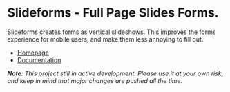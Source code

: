 # Slideforms - Full Page Slides Forms.

Slideforms creates forms as vertical slideshows. This improves the forms experience
for mobile users, and make them less annoying to fill out.

* [Homepage](https://asmerkin.github.io/slideform)
* [Documentation](https://github.com/asmerkin/slideform/wiki)

_**Note**: This project still in active development. Please use it at your own risk, and keep in mind that major changes are pushed all the time._

